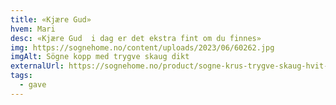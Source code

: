 ```yaml
---
title: «Kjære Gud»
hvem: Mari
desc: «Kjære Gud  i dag er det ekstra fint om du finnes»
img: https://sognehome.no/content/uploads/2023/06/60262.jpg
imgAlt: Sögne kopp med trygve skaug dikt
externalUrl: https://sognehome.no/product/sogne-krus-trygve-skaug-hvit-kjaere-gud/
tags:
  - gave
---
```

